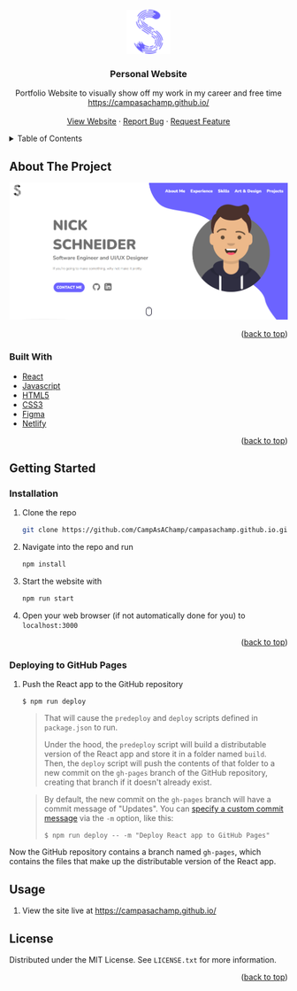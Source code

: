 <div id="top"></div>

<!-- PROJECT LOGO -->
<br />
<div align="center">
  <a href="https://github.com/CampAsAChamp/campasachamp.github.io">
    <img src="src/assets/S_Logo_Purple.svg" alt="Logo" width="80" height="80">
  </a>

<h3 align="center">Personal Website</h3>

  <p align="center">
    Portfolio Website to visually show off my work in my career and free time
    <br />
    <a href="https://campasachamp.github.io/">https://campasachamp.github.io/</a>
    <br />
    <br />
    <a href="https://campasachamp.github.io/">View Website</a>
    ·
    <a href="https://github.com/CampAsAChamp/campasachamp.github.io/issues">Report Bug</a>
    ·
    <a href="https://github.com/CampAsAChamp/campasachamp.github.io/issues">Request Feature</a>
  </p>
</div>



<!-- TABLE OF CONTENTS -->
<details>
  <summary>Table of Contents</summary>
  <ol>
    <li>
      <a href="#about-the-project">About The Project</a>
      <ul>
        <li><a href="#built-with">Built With</a></li>
      </ul>
    </li>
    <li>
      <a href="#getting-started">Getting Started</a>
      <ul>
        <li><a href="#installation">Installation</a></li>
      </ul>
    </li>
    <li><a href="#usage">Usage</a></li>
    <li><a href="#contributing">Contributing</a></li>
    <li><a href="#license">License</a></li>
  </ol>
</details>



<!-- ABOUT THE PROJECT -->
## About The Project

![product-screenshot]


<p align="right">(<a href="#top">back to top</a>)</p>



### Built With

* [React](https://reactjs.org/)
* [Javascript](https://www.javascript.com/)
* [HTML5](https://html.spec.whatwg.org/multipage/)
* [CSS3](https://www.w3.org/TR/CSS/#css)
* [Figma](https://www.figma.com/)
* [Netlify](https://www.netlify.com/)

<p align="right">(<a href="#top">back to top</a>)</p>



<!-- GETTING STARTED -->
## Getting Started

### Installation

1. Clone the repo
    ```sh
    git clone https://github.com/CampAsAChamp/campasachamp.github.io.git
    ```
2. Navigate into the repo and run
    ```sh
    npm install 
    ```
3. Start the website with
    ```sh
    npm run start
    ```
4. Open your web browser (if not automatically done for you) to `localhost:3000`

<p align="right">(<a href="#top">back to top</a>)</p>

### Deploying to GitHub Pages
1. Push the React app to the GitHub repository

    ```shell
    $ npm run deploy
    ```

    > That will cause the `predeploy` and `deploy` scripts defined in `package.json` to run.
    >
    > Under the hood, the `predeploy` script will build a distributable version of the React app and store it in a folder named `build`. Then, the `deploy` script will push the contents of that folder to a new commit on the `gh-pages` branch of the GitHub repository, creating that branch if it doesn't already exist.

    > By default, the new commit on the `gh-pages` branch will have a commit message of "Updates". You can [specify a custom commit message](https://github.com/gitname/react-gh-pages/issues/80#issuecomment-1042449820) via the `-m` option, like this:
    > ```shell
    > $ npm run deploy -- -m "Deploy React app to GitHub Pages"
    > ```

Now the GitHub repository contains a branch named `gh-pages`, which contains the files that make up the distributable version of the React app.

## Usage

1. View the site live at https://campasachamp.github.io/

<!-- LICENSE -->
## License

Distributed under the MIT License. See `LICENSE.txt` for more information.

<p align="right">(<a href="#top">back to top</a>)</p>


[product-screenshot]: src/assets/website_screenshot.png
